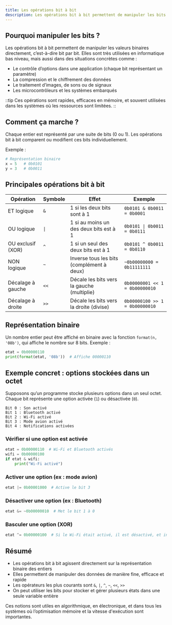```yaml
---
title: Les opérations bit à bit
description: Les opérations bit à bit permettent de manipuler les bits d'un entier directement. Elles sont très utiles pour optimiser la mémoire et la vitesse d'exécution dans les programmes.
---
```


## Pourquoi manipuler les bits ?

Les opérations bit à bit permettent de manipuler les valeurs binaires directement, c’est-à-dire bit par bit. Elles sont très utilisées en informatique bas niveau, mais aussi dans des situations concrètes comme :

- Le contrôle d’options dans une application (chaque bit représentant un paramètre)
- La compression et le chiffrement des données
- Le traitement d’images, de sons ou de signaux
- Les microcontrôleurs et les systèmes embarqués

::tip
Ces opérations sont rapides, efficaces en mémoire, et souvent utilisées dans les systèmes où les ressources sont limitées.
::

## Comment ça marche ?

Chaque entier est représenté par une suite de bits (0 ou 1). Les opérations bit à bit comparent ou modifient ces bits individuellement.

Exemple :
```py
# Représentation binaire
x = 5   # 0b0101
y = 3   # 0b0011
```

## Principales opérations bit à bit

| Opération         | Symbole | Effet                                          | Exemple                         |
|-------------------|---------|------------------------------------------------|----------------------------------|
| ET logique        | `&`     | 1 si les deux bits sont à 1                   | `0b0101 & 0b0011 = 0b0001`       |
| OU logique        | `\|`     | 1 si au moins un des deux bits est à 1       | `0b0101 \| 0b0011 = 0b0111`       |
| OU exclusif (XOR) | `^`     | 1 si un seul des deux bits est à 1           | `0b0101 ^ 0b0011 = 0b0110`       |
| NON logique       | `~`     | Inverse tous les bits (complément à deux)    | `~0b00000000 = 0b11111111`       |
| Décalage à gauche | `<<`    | Décale les bits vers la gauche (multiplie)   | `0b00000001 << 1 = 0b00000010`   |
| Décalage à droite | `>>`    | Décale les bits vers la droite (divise)      | `0b00000100 >> 1 = 0b00000010`   |

## Représentation binaire

Un nombre entier peut être affiché en binaire avec la fonction `format(n, '08b')`, qui affiche le nombre sur 8 bits. Exemple :

```py
etat = 0b00000110
print(format(etat, '08b'))  # Affiche 00000110
```

## Exemple concret : options stockées dans un octet

Supposons qu’un programme stocke plusieurs options dans un seul octet. Chaque bit représente une option activée (`1`) ou désactivée (`0`).

```text
Bit 0 : Son activé
Bit 1 : Bluetooth activé
Bit 2 : Wi-Fi activé
Bit 3 : Mode avion activé
Bit 4 : Notifications activées
```

### Vérifier si une option est activée
```py
etat = 0b00000110  # Wi-Fi et Bluetooth activés
wifi = 0b00000100
if etat & wifi:
    print("Wi-Fi activé")
```

### Activer une option (ex : mode avion)
```py
etat |= 0b00001000  # Active le bit 3
```

### Désactiver une option (ex : Bluetooth)
```py
etat &= ~0b00000010  # Met le bit 1 à 0
```

### Basculer une option (XOR)
```py
etat ^= 0b00000100  # Si le Wi-Fi était activé, il est désactivé, et inversement
```

## Résumé

- Les opérations bit à bit agissent directement sur la représentation binaire des entiers
- Elles permettent de manipuler des données de manière fine, efficace et rapide
- Les opérateurs les plus courants sont `&`, `|`, `^`, `~`, `<<`, `>>`
- On peut utiliser les bits pour stocker et gérer plusieurs états dans une seule variable entière

Ces notions sont utiles en algorithmique, en électronique, et dans tous les systèmes où l’optimisation mémoire et la vitesse d'exécution sont importantes.

